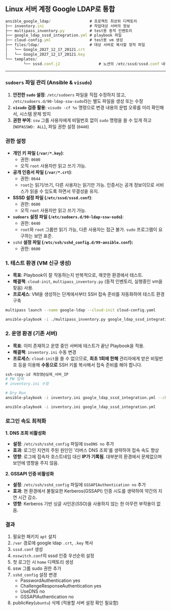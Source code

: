 ## Linux 서버 계정 Google LDAP로 통합


```jsx
ansible_google_ldap/                 # 프로젝트 최상위 디렉토리
├── inventory.ini                    # 작업대상 서버의 정보
├── multipass_inventory.py           # test용 동적 인벤토리
├── google_ldap_sssd_integration.yml # playbook 파일
├── cloud-config.yml                 # test용 vm 생성
├── files/ldap/                      # 대상 서버로 복사할 정적 파일
│   └── Google_2027_12_17_20121.crt
│   └── Google_2027_12_17_20121.key 
└── templates/                       
		└── sssd.conf.j2                 # 노션의 /etc/sssd/sssd.conf 내용을 담을 템플릿
```

---

### `sudoers` 파일 관리 (Ansible & `visudo`)

1. **안전한 `sudo` 설정**: `/etc/sudoers` 파일을 직접 수정하지 않고, `/etc/sudoers.d/90-ldap-ssw-sudo`라는 별도 파일을 생성 또는 수정
2. **`visudo` 검증 활용**: `visudo -cf %s` 명령으로 변경 내용의 문법 오류를 미리 확인해서, 시스템 문제 방지
3. **권한 부여**: `ssw` 그룹 사용자에게 비밀번호 없이 `sudo` 명령을 쓸 수 있게 하고 (`NOPASSWD: ALL`), 파일 권한 설정 (`0440`)

### 권한 설정

- **개인 키 파일 (`/var/*.key`)**:
    - 권한: `0600`
    - 오직 `root` 사용자만 읽고 쓰기 가능.
- **공개 인증서 파일 (`/var/*.crt`)**:
    - 권한: `0644`
    - `root`는 읽기/쓰기, 다른 사용자는 읽기만 가능. 인증서는 공개 정보이므로 서비스가 읽을 수 있도록 하면서 무결성을 유지.
- **SSSD 설정 파일 (`/etc/sssd/sssd.conf`)**:
    - 권한: `0600`
    - 오직 `root` 사용자만 읽고 쓰기 가능.
- **`sudoers` 설정 파일 (`/etc/sudoers.d/90-ldap-ssw-sudo`)**:
    - 권한: `0440`
    - `root`와 `root` 그룹만 읽기 가능, 다른 사용자는 접근 불가. `sudo` 프로그램이 요구하는 보안 표준.
- `sshd` **설정 파일 (`/etc/ssh/sshd_config.d/99-ansible.conf`):**
    - 권한: `0600`

### 1. 테스트 환경 (VM 신규 생성)

- **목표**: Playbook이 잘 작동하는지 반복적으로, 깨끗한 환경에서 테스트.
- **해결책**: `cloud-init`, `multipass_inventory.py` (동적 인벤토리, 실행중인 vm을 찾음) 사용.
- **프로세스**: VM을 생성하는 단계에서부터 SSH 접속 준비를 자동화하여 테스트 환경 구축

```bash
multipass launch --name google-ldap --cloud-init cloud-config.yaml

ansible-playbook -i ./multipass_inventory.py google_ldap_sssd_integration.yml
```

### 2. 운영 환경 (기존 서버)

- **목표**: 이미 존재하고 운영 중인 서버에 테스트가 끝난 Playbook을 적용.
- **해결책**: `inventory.ini` 수동 변경
- **프로세스**: `cloud-init`을 쓸 수 없으므로, **최초 1회에 한해** 관리자에게 받은 비밀번호 등을 이용해 **수동으로** SSH 키를 복사해서 접속 준비를 해야 합니다.

```bash
ssh-copy-id 계정명@실제_서버_IP
# PW 입력
# inventory.ini 수정

# Dry Run
ansible-playbook -i inventory.ini google_ldap_sssd_integration.yml --check --diff

ansible-playbook -i inventory.ini google_ldap_sssd_integration.yml
```

### 로그인 속도 최적화

**1. DNS 조회 비활성화**

- **설정**: `/etc/ssh/sshd_config` 파일에 `UseDNS no` 추가
- **효과**: 로그인 지연의 주된 원인인 '리버스 DNS 조회'를 생략하여 접속 속도 향상
- **영향**: 로그에 접속자 호스트네임 대신 **IP가 기록됨**. 대부분의 환경에서 문제없으며 보안에 영향을 주지 않음.

**2. GSSAPI 인증 비활성화**

- **설정**: `/etc/ssh/sshd_config` 파일에 `GSSAPIAuthentication no` 추가
- **효과**: 현 환경에서 불필요한 Kerberos(GSSAPI) 인증 시도를 생략하여 약간의 지연 시간 감소.
- **영향**: Kerberos 기반 싱글 사인온(SSO)을 사용하지 않는 한 아무런 부작용이 없음.

### 결과

1. 필요한 패키지 `apt` 설치
2. `/var` 경로에 google ldap `.crt`, `.key` 복사
3. `sssd.conf` 생성
4. `nsswitch.conf`의 sssd 인증 우선순위 설정
5. 첫 로그인 시 `home` 디렉토리 생성
6. ssw 그룹 sudo 권한 추가
7. `sshd_config` 설정 변경
    - PasswordAuthentication yes
    - ChallengeResponseAuthentication yes
    - UseDNS no
    - GSSAPIAuthentication no
8. publicKey(`ubuntu`) 삭제 (적용할 서버 설정 확인 필요함)
